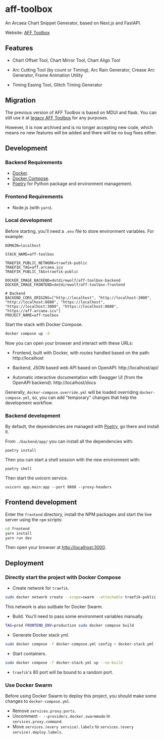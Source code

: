 # aff-toolbox

An Arcaea Chart Snippet Generator, based on Next.js and FastAPI.

Website: [AFF Toolbox](https://aff.arcaea.icu)

## Features

- Chart Offset Tool, Chart Mirror Tool, Chart Align Tool

- Arc Cutting Tool (by count or Timing), Arc Rain Generator, Crease Arc Generator, Frame Animation Utility

- Timing Easing Tool, Glitch Timing Generator

## Migration

The previous version of AFF Toolbox is based on MDUI and flask. You can still use it at [legacy AFF Toolbox](https://aff.arcaea.icu) for any purposes.

However, it is now archived and is no longer accepting new code, which means no new features will be added and there will be no bug fixes either.

## Development

### Backend Requirements

- [Docker](https://www.docker.com/).
- [Docker Compose](https://docs.docker.com/compose/install/).
- [Poetry](https://python-poetry.org/) for Python package and environment management.

### Frontend Requirements

- Node.js (with `yarn`).

### Local development

Before starting, you'll need a `.env` file to store environment variables. For example:

```env
DOMAIN=localhost

STACK_NAME=aff-toolbox

TRAEFIK_PUBLIC_NETWORK=traefik-public
TRAEFIK_TAG=aff.arcaea.icu
TRAEFIK_PUBLIC_TAG=traefik-public

DOCKER_IMAGE_BACKEND=dotdirewolf/aff-toolbox-backend
DOCKER_IMAGE_FRONTEND=dotdirewolf/aff-toolbox-frontend

# Backend
BACKEND_CORS_ORIGINS=["http://localhost", "http://localhost:3000", "http://localhost:8080", "https://localhost", "https://localhost:3000", "https://localhost:8080", "https://aff.arcaea.icu"]
PROJECT_NAME=aff-toolbox

```

Start the stack with Docker Compose.

```bash
docker compose up -d
```

Now you can open your browser and interact with these URLs:

- Frontend, built with Docker, with routes handled based on the path: http://localhost

- Backend, JSON based web API based on OpenAPI: http://localhost/api/

- Automatic interactive documentation with Swagger UI (from the OpenAPI backend): http://localhost/docs

Generally, `docker-compose.override.yml` will be loaded overriding `docker-compose.yml`, so, you can add "temporary" changes that help the development workflow.

### Backend development

By default, the dependencies are managed with [Poetry](https://python-poetry.org/), go there and install it.

From `./backend/app/` you can install all the dependencies with:

```console
poetry install
```

Then you can start a shell session with the new environment with:

```console
poetry shell
```

Then start the uvicorn service.

```console
uvicorn app.main:app --port 8080 --proxy-headers
```

## Frontend development

Enter the `frontend` directory, install the NPM packages and start the live server using the `npm` scripts:

```bash
cd frontend
yarn install
yarn run dev
```

Then open your browser at [http://localhost:3000](http://localhost:3000).

## Deployment

### Directly start the project with Docker Compose

- Create network for `traefik`.

```bash
sudo docker network create --scope=swarm --attachable traefik-public
```

This network is also suitbale for Docker Swarm.


- Build. You'll need to pass some environment variables manually.

```bash
TAG=prod FRONTEND_ENV=production sudo docker compose build
```

- Generate Docker stack yml.

```bash
sudo docker compose -f docker-compose.yml config > docker-stack.yml
```

- Start containers.

```bash
sudo docker compose -f docker-stack.yml up --no-build
```

- `traefik`'s 80 port will be bound to a random port.

### Use Docker Swarm

Before using Docker Swarm to deploy this project, you should make some changes to `docker-compose.yml`.

- Remove `services.proxy.ports`.
- Uncomment `- --providers.docker.swarmmode` in `services.proxy.command`.
- Move `services.(every service).labels` to `services.(every service).deploy.labels`.
